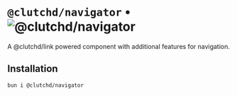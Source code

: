 # `@clutchd/navigator` • ![@clutchd/navigator](https://img.shields.io/bundlejs/size/@clutchd/navigator)

A @clutchd/link powered component with additional features for navigation.

## Installation

```sh
bun i @clutchd/navigator
```
